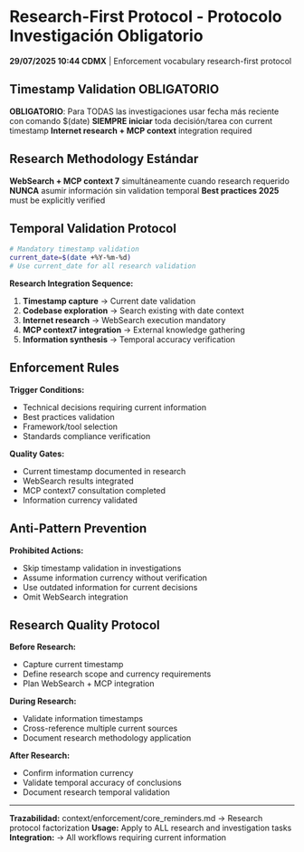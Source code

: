 # Research-First Protocol - Protocolo Investigación Obligatorio

**29/07/2025 10:44 CDMX** | Enforcement vocabulary research-first protocol

## Timestamp Validation OBLIGATORIO
**OBLIGATORIO**: Para TODAS las investigaciones usar fecha más reciente con comando $(date)
**SIEMPRE iniciar** toda decisión/tarea con current timestamp
**Internet research + MCP context** integration required

## Research Methodology Estándar
**WebSearch + MCP context 7** simultáneamente cuando research requerido
**NUNCA** asumir información sin validation temporal
**Best practices 2025** must be explicitly verified

## Temporal Validation Protocol
```bash
# Mandatory timestamp validation
current_date=$(date +%Y-%m-%d)
# Use current_date for all research validation
```

**Research Integration Sequence:**
1. **Timestamp capture** → Current date validation
2. **Codebase exploration** → Search existing with date context
3. **Internet research** → WebSearch execution mandatory
4. **MCP context7 integration** → External knowledge gathering
5. **Information synthesis** → Temporal accuracy verification

## Enforcement Rules
**Trigger Conditions:**
- Technical decisions requiring current information
- Best practices validation
- Framework/tool selection
- Standards compliance verification

**Quality Gates:**
- Current timestamp documented in research
- WebSearch results integrated
- MCP context7 consultation completed
- Information currency validated

## Anti-Pattern Prevention
**Prohibited Actions:**
- Skip timestamp validation in investigations
- Assume information currency without verification
- Use outdated information for current decisions
- Omit WebSearch integration

## Research Quality Protocol
**Before Research:**
- Capture current timestamp
- Define research scope and currency requirements
- Plan WebSearch + MCP integration

**During Research:**
- Validate information timestamps
- Cross-reference multiple current sources
- Document research methodology application

**After Research:**
- Confirm information currency
- Validate temporal accuracy of conclusions
- Document research temporal validation

---
**Trazabilidad:** context/enforcement/core_reminders.md → Research protocol factorization
**Usage:** Apply to ALL research and investigation tasks
**Integration:** → All workflows requiring current information